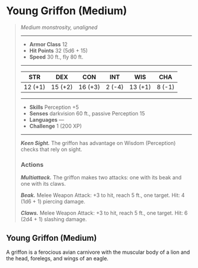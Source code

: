 # Young Griffon (Medium)
>*Medium monstrosity, unaligned*
>___
>- **Armor Class** 12
>- **Hit Points** 32 (5d6 + 15)
>- **Speed** 30 ft., fly 80 ft.
>___
>|STR|DEX|CON|INT|WIS|CHA|
>|:---:|:---:|:---:|:---:|:---:|:---:|
>|12 (+1)|15 (+2)|16 (+3)|2 (-4)|13 (+1)|8 (-1)|
>___
>- **Skills** Perception +5
>- **Senses** darkvision 60 ft., passive Perception 15
>- **Languages** —
>- **Challenge** 1 (200 XP)
>___
>***Keen Sight.*** The griffon has advantage on Wisdom (Perception) checks that rely on sight.  
>
>### Actions
>***Multiattack.*** The griffon makes two attacks: one with its beak and one with its claws.  
>
>***Beak.*** Melee Weapon Attack: +3 to hit, reach 5 ft., one target. Hit: 4 (1d6 + 1) piercing damage.  
>
>***Claws.*** Melee Weapon Attack: +3 to hit, reach 5 ft., one target. Hit: 6 (2d4 + 1) slashing damage.
## Young Griffon (Medium)
A griffon is a ferocious avian carnivore with the muscular body of a lion and the head, forelegs, and wings of an eagle.